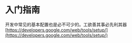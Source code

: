 # 入门指南

开发中常见的基本配置也是必不可少的。工欲善其事必先利其器[https://developers.google.com/web/tools/setup/](https://developers.google.com/web/tools/setup/)





